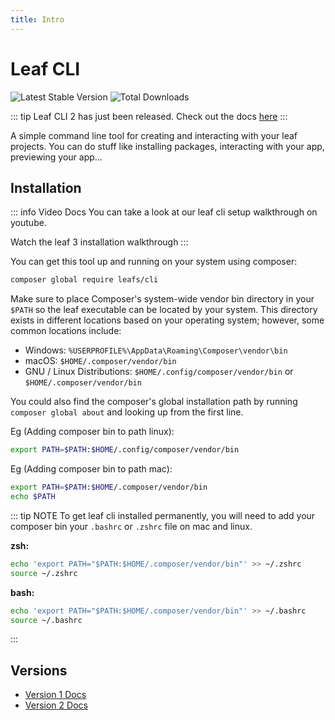 ```yaml
---
title: Intro
---
```


# Leaf CLI

![Latest Stable Version](https://poser.pugx.org/leafs/cli/v/stable)
![Total Downloads](https://poser.pugx.org/leafs/cli/downloads)

::: tip
Leaf CLI 2 has just been released. Check out the docs [here](/docs/v/2.0/)
:::

A simple command line tool for creating  and interacting with your leaf projects. You can do stuff like installing packages, interacting with your app, previewing your app...

## Installation

::: info Video Docs
You can take a look at our leaf cli setup walkthrough on youtube.

<VideoLesson href="https://www.youtube.com/watch?v=yb3LUYHtopQ" title="Install leaf PHP">Watch the leaf 3 installation walkthrough</VideoLesson>
:::

You can get this tool up and running on your system using composer:

```bash
composer global require leafs/cli
```

Make sure to place Composer's system-wide vendor bin directory in your `$PATH` so the leaf executable can be located by your system. This directory exists in different locations based on your operating system; however, some common locations include:

- Windows: `%USERPROFILE%\AppData\Roaming\Composer\vendor\bin`
- macOS: `$HOME/.composer/vendor/bin`
- GNU / Linux Distributions: `$HOME/.config/composer/vendor/bin` or `$HOME/.composer/vendor/bin`

You could also find the composer's global installation path by running `composer global about` and looking up from the first line.

Eg (Adding composer bin to path linux):

```sh
export PATH=$PATH:$HOME/.config/composer/vendor/bin
```

Eg (Adding composer bin to path mac):

```sh
export PATH=$PATH:$HOME/.composer/vendor/bin
echo $PATH
```

::: tip NOTE
To get leaf cli installed permanently, you will need to add your composer bin your `.bashrc` or `.zshrc` file on mac and linux.

**zsh:**

```sh
echo 'export PATH="$PATH:$HOME/.composer/vendor/bin"' >> ~/.zshrc
source ~/.zshrc
```

**bash:**

```sh
echo 'export PATH="$PATH:$HOME/.composer/vendor/bin"' >> ~/.bashrc
source ~/.bashrc
```

:::

## Versions

- [Version 1 Docs](/docs/v/1.0/)
- [Version 2 Docs](/docs/v/2.0/)
